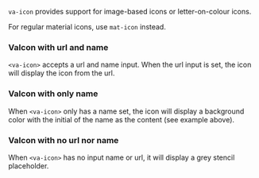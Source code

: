 `va-icon` provides support for image-based icons or letter-on-colour icons.

For regular material icons, use `mat-icon` instead.

<!-- example(va-icon-overview) -->

### VaIcon with url and name

`<va-icon>` accepts a url and name input. When the url input is set, the icon will display the icon from the url.

### VaIcon with only name

When `<va-icon>` only has a name set, the icon will display a background color with the initial of the name as the content (see example above).

### VaIcon with no url nor name

When `<va-icon>` has no input name or url, it will display a grey stencil placeholder.
